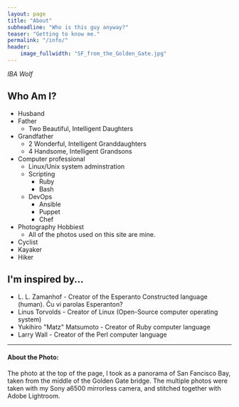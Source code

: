 ```yaml
---
layout: page
title: "About"
subheadline: "Who is this guy anyway?"
teaser: "Getting to know me."
permalink: "/info/"
header:
    image_fullwidth: "SF_from_the_Golden_Gate.jpg"
---
```


*IBA Wolf*


## Who Am I?

* Husband
* Father
    * Two Beautiful, Intelligent Daughters
* Grandfather
    * 2 Wonderful, Intelligent Granddaughters
    * 4 Handsome, Intelligent Grandsons
* Computer professional 
    * Linux/Unix system adminstration
    * Scripting
        * Ruby
        * Bash
    * DevOps
        * Ansible
        * Puppet
        * Chef
* Photography Hobbiest
    * All of the photos used on this site are mine.
* Cyclist
* Kayaker
* Hiker

## I'm inspired by...

* L. L. Zamanhof - Creator of the Esperanto Constructed language (human). Ĉu vi parolas Esperanton?
* Linus Torvolds - Creator of Linux (Open-Source computer operating system)
* Yukihiro "Matz" Matsumoto - Creator of Ruby computer language
* Larry Wall - Creator of the Perl computer language

* * *
#### About the Photo:
The photo at the top of the page, I took as a panorama of San Fancisco Bay, taken from the middle of the Golden Gate bridge. The multiple photos were taken with my Sony a6500 mirrorless camera, and stitched together with Adobe Lightroom.
